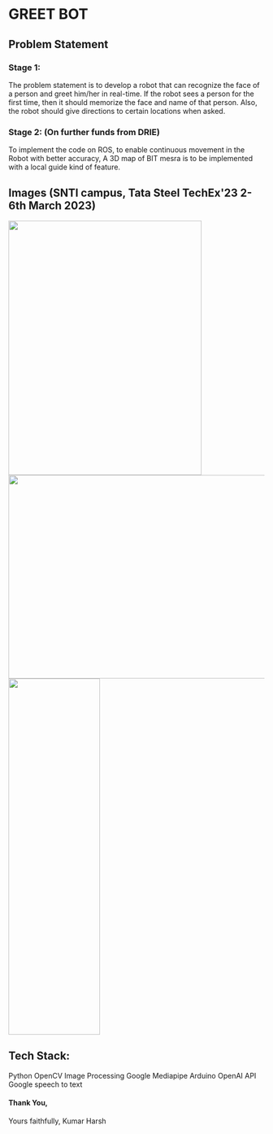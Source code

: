 # GREET BOT

## Problem Statement

### Stage 1:

The problem statement is to develop a robot that can recognize the face of a person and greet him/her in real-time. If the robot sees a person for the first time, then it should memorize the face and name of that person. Also, the robot should give directions to certain locations when asked.


### Stage 2: (On further funds from DRIE)

To implement the code on ROS, to enable continuous movement in the Robot with better accuracy, A 3D map of BIT mesra is to be implemented with a local guide kind of feature.



## Images (SNTI campus, Tata Steel TechEx'23 2-6th March 2023)


 <img src="https://github.com/khchoudhary8/GreetBot/assets/76583677/869680ac-df2d-4e36-978c-6db08d9c1ead" width="380" height="500"> 






 

 <img src="https://github.com/khchoudhary8/GreetBot/assets/76583677/12245464-5d20-4905-8170-9e6a791dbb6d.jpg" width="580" height="400"> 



 


 <img src="https://github.com/khchoudhary8/GreetBot/assets/76583677/026583e9-cad2-4295-adee-204ccf50022f.jpg" width="180" height="700">    





## Tech Stack: 
Python
OpenCV
Image Processing
Google Mediapipe
Arduino
OpenAI API
Google speech to text


#### Thank You,
Yours faithfully,
Kumar Harsh




 




